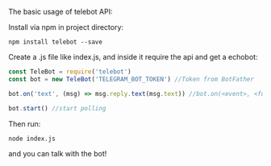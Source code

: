 The basic usage of telebot API:

Install via npm in project directory:
```
npm install telebot --save
```

Create a .js file like index.js, and inside it require the api and get a echobot:
```javascript
const TeleBot = require('telebot')
const bot = new TeleBot('TELEGRAM_BOT_TOKEN') //Token from BotFather

bot.on('text', (msg) => msg.reply.text(msg.text)) //bot.on(<event>, <function>) handles telebot events

bot.start() //start polling
```

Then run:
```
node index.js
```
and you can talk with the bot!
